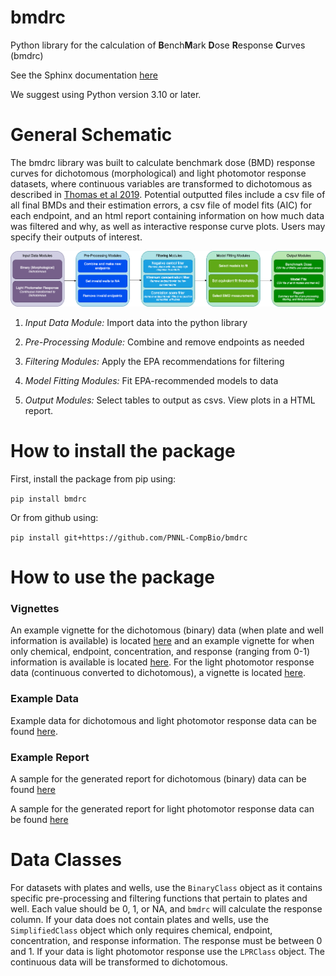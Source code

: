 # bmdrc

Python library for the calculation of **B**ench**M**ark **D**ose **R**esponse **C**urves (bmdrc)

See the Sphinx documentation [here](https://pnnl-compbio.github.io/bmdrc/) 

We suggest using Python version 3.10 or later.

# General Schematic 

The bmdrc library was built to calculate benchmark dose (BMD) response curves for dichotomous (morphological) and light photomotor response datasets, where continuous variables are transformed to dichotomous as described in [Thomas et al 2019](https://www.sciencedirect.com/science/article/pii/S2468111318300732). Potential outputted files include a csv file of all final BMDs and their estimation errors, a csv file of model fits (AIC) for each endpoint, and an html report containing information on how much data was filtered and why, as well as interactive response curve plots. Users may specify their outputs of interest. 

![General bmdrc inputs and outputs](https://github.com/PNNL-CompBio/bmdrc/blob/main/bmdrc.png)

1. *Input Data Module:* Import data into the python library

2. *Pre-Processing Module:* Combine and remove endpoints as needed

3. *Filtering Modules:* Apply the EPA recommendations for filtering 

4. *Model Fitting Modules:* Fit EPA-recommended models to data

5. *Output Modules:* Select tables to output as csvs. View plots in a HTML report.

# How to install the package

First, install the package from pip using:

`pip install bmdrc`

Or from github using:

`pip install git+https://github.com/PNNL-CompBio/bmdrc`

# How to use the package 

### Vignettes
An example vignette for the dichotomous (binary) data (when plate and well information is available) is located [here](https://github.com/PNNL-CompBio/bmdrc/blob/main/vignettes/Binary%20Class%20Example.ipynb) and an example vignette for when only chemical, endpoint, concentration, and response (ranging from 0-1) information is available is located [here](https://github.com/PNNL-CompBio/bmdrc/blob/main/vignettes/Simplified%20Class%20Example.ipynb). For the light photomotor response data (continuous converted to dichotomous), a vignette is located [here](https://github.com/PNNL-CompBio/bmdrc/blob/main/vignettes/LPR%20Class%20Example.ipynb).
 
### Example Data 
Example data for dichotomous and light photomotor response data can be found [here](https://github.com/PNNL-CompBio/bmdrc/tree/main/data).

### Example Report
A sample for the generated report for dichotomous (binary) data can be found [here](https://github.com/PNNL-CompBio/bmdrc/blob/main/example_report/binary_class/Benchmark%20Dose%20Curves.md)

A sample for the generated report for light photomotor response data can be found [here](https://github.com/PNNL-CompBio/bmdrc/blob/main/example_report/lpr_class/Benchmark%20Dose%20Curves.md)

# Data Classes

For datasets with plates and wells, use the `BinaryClass` object as it contains specific pre-processing and filtering functions that pertain to plates and well. Each value should be 0, 1, or NA, and `bmdrc` will calculate the response column. If your data does not contain plates and wells, use the `SimplifiedClass` object which only requires chemical, endpoint, concentration, and response information. The response must be between 0 and 1. If your data is light photomotor response use the `LPRClass` object. The continuous data will be transformed to dichotomous.